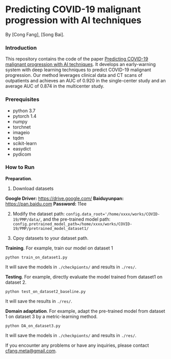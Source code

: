 # Predicting COVID-19 malignant progression with AI techniques
By [Cong Fang], [Song Bai].

### Introduction
This repository contains the code of the paper [Predicting COVID-19 malignant progression with AI techniques](https://arxiv.org/abs/xxxx.xxxxx). It develops an early-warning system with deep learning techniques to predict COVID-19 malignant progression. Our method leverages clinical data and CT scans of outpatients and achieves an AUC of 0.920 in the single-center study and an average AUC of 0.874 in the multicenter study.

### Prerequisites
* python 3.7
* pytorch 1.4
* numpy 
* torchnet
* imageio
* tqdm
* scikit-learn
* easydict
* pydicom

### How to Run

**Preparation**.
1. Download datasets

  **Google Driver:** https://drive.google.com/
  **Baiduyunpan:** https://pan.baidu.com
  **Password:** 11ee
  
2. Modify the dataset path:
```config.data_root='/home/xxxx/works/COVID-19/PMP/data/```, 
and the pre-trained model path:
```config.pretrained_model_path=/home/xxxx/works/COVID-19/PMP/pretrained_model_dataset1/```

3. Cpoy datasets to your dataset path.

**Training**. For example, train our model on dataset 1

```Shell
python train_on_dataset1.py
```
It will save the models in ```./checkpionts/``` and results in ```./res/```.

**Testing**. For example, directly evaluate the model trained from dataset1 on dataset 2.

```Shell
python test_on_dataset2_baseline.py
```
It will save the results in ```./res/```.

**Domain adaptation**. For example, adapt the pre-trained model from dataset 1 on dataset 3 by a metric-learning method.

```Shell
python DA_on_dataset3.py
```
It will save the models in ```./checkpionts/``` and results in ```./res/```.

If you encounter any problems or have any inquiries, please contact cfang.meta@gmail.com.
